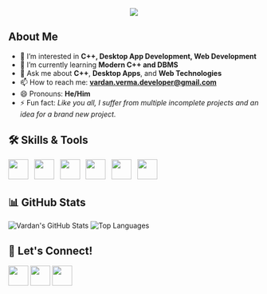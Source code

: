 <p align="center"><img src="https://git-profile-readme-banner.vercel.app/api/python?username=VardanVerma&txt=Your%20fellow%20software%20engineer"></p>


## About Me
- 👀 I’m interested in **C++, Desktop App Development, Web Development**
- 🌱 I’m currently learning **Modern C++ and DBMS**
- 💬 Ask me about **C++**, **Desktop Apps**, and **Web Technologies**
- 📫 How to reach me: **vardan.verma.developer@gmail.com**
- 😄 Pronouns: **He/Him**
- ⚡ Fun fact: *Like you all, I suffer from multiple incomplete projects and an idea for a brand new project.*

## 🛠️ Skills & Tools
<img src="https://cdn.jsdelivr.net/gh/devicons/devicon/icons/cplusplus/cplusplus-original.svg" width="40" height="40"/> &nbsp;
<img src="https://cdn.jsdelivr.net/gh/devicons/devicon/icons/html5/html5-original.svg" width="40" height="40"/> &nbsp;
<img src="https://cdn.jsdelivr.net/gh/devicons/devicon/icons/css3/css3-original.svg" width="40" height="40"/> &nbsp;
<img src="https://cdn.jsdelivr.net/gh/devicons/devicon/icons/javascript/javascript-original.svg" width="40" height="40"/> &nbsp;
<img src="https://cdn.jsdelivr.net/gh/devicons/devicon/icons/git/git-original.svg" width="40" height="40"/> &nbsp;
<img src="https://cdn.jsdelivr.net/gh/devicons/devicon/icons/vscode/vscode-original.svg" width="40" height="40"/>

## 📊 GitHub Stats
![Vardan's GitHub Stats](https://github-readme-stats.vercel.app/api?username=vardan-developer&show_icons=true&theme=radical)
![Top Languages](https://github-readme-stats.vercel.app/api/top-langs/?username=vardan-developer&layout=compact&theme=radical)

## 🤝 Let's Connect!
[<img src="https://cdn.jsdelivr.net/gh/devicons/devicon/icons/linkedin/linkedin-original.svg" width="40" height="40"/>](https://www.linkedin.com/in/vaardanverma)
[<img src="https://cdn.jsdelivr.net/gh/devicons/devicon/icons/twitter/twitter-original.svg" width="40" height="40"/>](https://twitter.com/Vardan__Verma/)
[<img src="https://img.icons8.com/color/48/000000/gmail--v1.png" width="40" height="40"/>](mailto:vardan.verma.developer@gmail.com)

